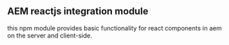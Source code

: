 ## AEM reactjs integration module

this npm module provides basic functionality for react components in aem on the server and client-side.


